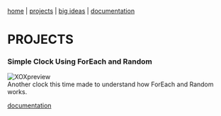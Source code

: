 [home](https://sanduran.github.io) | [projects](https://sanduran.github.io/projects) | [big ideas](https://sanduran.github.io/big_ideas) | [documentation](https://sanduran.github.io/documentation)

# PROJECTS
### Simple Clock Using ForEach and Random
![XOXpreview](https://sanduran.github.io/assets/clockV5/ClockV5Preview.gif)  
Another clock this time made to understand how ForEach and Random works.

[documentation](https://sanduran.github.io/documentation/clockV5)
